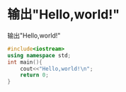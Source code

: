 # 输出"Hello,world!"
输出"Hello,world!"

```cpp
#include<iostream>
using namespace std;
int main(){
    cout<<"Hello,world!\n";
    return 0;
}